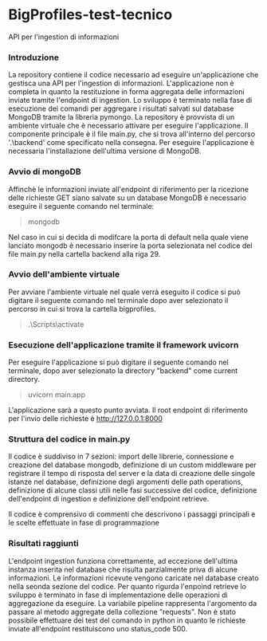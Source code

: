 # BigProfiles-test-tecnico
API per l'ingestion di informazioni

### Introduzione
La repository contiene il codice necessario ad eseguire un'applicazione che gestisca una API
per l'ingestion di informazioni.
L'applicazione non è completa in quanto la restituzione in forma aggregata delle informazioni
inviate tramite l'endpoint di ingestion. Lo sviluppo è terminato nella fase di esecuzione dei 
comandi per aggregare i risultati salvati sul database MongoDB tramite la libreria pymongo.
La repository è provvista di un ambiente virtuale che è necessario attivare per eseguire l'applicazione.
Il componente principale è il file main.py, che si trova all'interno del percorso '.\backend' come
specificato nella consegna.
Per eseguire l'applicazione è necessaria l'installazione dell'ultima versione di MongoDB.

### Avvio di mongoDB
Affinchè le informazioni inviate all'endpoint di riferimento per la ricezione delle richieste GET siano salvate
su un database MongoDB è necessario eseguire il seguente comando nel terminale:

>mongodb

Nel caso in cui si decida di modifcare la porta di default nella quale viene lanciato mongodb
è necessario inserire la porta selezionata nel codice del file main.py nella cartella backend alla riga 29. 

### Avvio dell'ambiente virtuale
Per avviare l'ambiente virtuale nel quale verrà eseguito il codice si può digitare il seguente comando 
nel terminale dopo aver selezionato il percorso in cui si trova la cartella bigprofiles.

>.\Scripts\activate

### Esecuzione dell'applicazione tramite il framework uvicorn
Per eseguire l'applicazione si può digitare il seguente comando nel terminale, dopo aver
selezionato la directory "backend" come current directory.

>uvicorn main:app

L'applicazione sarà a questo punto avviata. Il root endpoint di riferimento per l'invio delle richieste è
http://127.0.0.1:8000

### Struttura del codice in main.py
Il codice è suddiviso in 7 sezioni: import delle librerie, connessione e creazione del database mongodb,
definizione di un custom middleware per registrare il tempo di risposta del server e la data di creazione delle singole
istanze nel database, definizione degli argomenti delle path operations, definizione di alcune classi utili
nelle fasi successive del codice, definizione dell'endpoint di ingestion e definizione dell'endpoint retrieve.

Il codice è comprensivo di commenti che descrivono i passaggi principali e le scelte effettuate in fase di programmazione

### Risultati raggiunti
L'endpoint ingestion funziona correttamente, ad eccezione dell'ultima instanza inserita nel database che risulta parzialmente
priva di alcune informazioni. Le informazioni ricevute vengono caricate nel database creato nella seonda sezione del codice.
Per quanto rigurda l'enpoind retrieve lo sviluppo è terminato in fase di implementazione delle operazioni di aggregazione da
eseguire. La variabile pipeline rappresenta l'argomento da passare al metodo aggregate della collezione "requests". Non è stato
possibile effettuare dei test del comando in python in quanto le richieste inviate all'endpoint restituiscono uno status_code 500.
